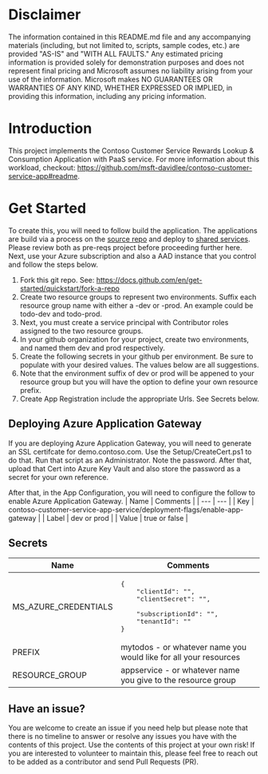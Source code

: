 # Disclaimer
The information contained in this README.md file and any accompanying materials (including, but not limited to, scripts, sample codes, etc.) are provided "AS-IS" and "WITH ALL FAULTS." Any estimated pricing information is provided solely for demonstration purposes and does not represent final pricing and Microsoft assumes no liability arising from your use of the information. Microsoft makes NO GUARANTEES OR WARRANTIES OF ANY KIND, WHETHER EXPRESSED OR IMPLIED, in providing this information, including any pricing information.

# Introduction
This project implements the Contoso Customer Service Rewards Lookup & Consumption Application with PaaS service. For more information about this workload, checkout: https://github.com/msft-davidlee/contoso-customer-service-app#readme. 

# Get Started
To create this, you will need to follow build the application. The applications are build via a process on the [source repo](https://github.com/msft-davidlee/contoso-customer-service-app) and deploy to [shared services](https://github.com/msft-davidlee/az-internal-shared-services). Please review both as pre-reqs project before proceeding further here. Next, use your Azure subscription and also a AAD instance that you control and follow the steps below.

1. Fork this git repo. See: https://docs.github.com/en/get-started/quickstart/fork-a-repo
2. Create two resource groups to represent two environments. Suffix each resource group name with either a -dev or -prod. An example could be todo-dev and todo-prod.
3. Next, you must create a service principal with Contributor roles assigned to the two resource groups.
4. In your github organization for your project, create two environments, and named them dev and prod respectively.
5. Create the following secrets in your github per environment. Be sure to populate with your desired values. The values below are all suggestions.
6. Note that the environment suffix of dev or prod will be appened to your resource group but you will have the option to define your own resource prefix.
7. Create App Registration include the appropriate Urls. See Secrets below.

## Deploying Azure Application Gateway
If you are deploying Azure Application Gateway, you will need to generate an SSL certifcate for demo.contoso.com. Use the Setup/CreateCert.ps1 to do that. Run that script as an Administrator. Note the password. After that, upload that Cert into Azure Key Vault and also store the password as a secret for your own reference. 

After that, in the App Configuration, you will need to configure the follow to enable Azure Application Gateway.
| Name | Comments |
| --- | --- |
| Key | contoso-customer-service-app-service/deployment-flags/enable-app-gateway |
| Label | dev or prod |
| Value | true or false |

## Secrets
| Name | Comments |
| --- | --- |
| MS_AZURE_CREDENTIALS | <pre>{<br/>&nbsp;&nbsp;&nbsp;&nbsp;"clientId": "",<br/>&nbsp;&nbsp;&nbsp;&nbsp;"clientSecret": "", <br/>&nbsp;&nbsp;&nbsp;&nbsp;"subscriptionId": "",<br/>&nbsp;&nbsp;&nbsp;&nbsp;"tenantId": "" <br/>}</pre> |
| PREFIX | mytodos - or whatever name you would like for all your resources |
| RESOURCE_GROUP | appservice - or whatever name you give to the resource group |

## Have an issue?
You are welcome to create an issue if you need help but please note that there is no timeline to answer or resolve any issues you have with the contents of this project. Use the contents of this project at your own risk! If you are interested to volunteer to maintain this, please feel free to reach out to be added as a contributor and send Pull Requests (PR).